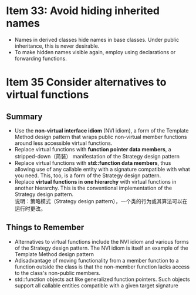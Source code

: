 # Item 33: Avoid hiding inherited names
* Names in derived classes hide names in base classes. Under public inheritance, this is never desirable. 
* To make hidden names visible again, employ using declarations or forwarding functions.

# Item 35 Consider alternatives to virtual functions
## Summary
* Use the **non-virtual interface idiom** (NVI idiom), a form of the Template Method design pattern that wraps public non-virtual member functions around less accessible virtual functions.
* Replace virtual functions with **function pointer data members**, a stripped-down（简装） manifestation of the Strategy design pattern
* Replace virtual functions with **std::function data members**, thus allowing use of any callable entity with a signature compatible with what you need. This, too, is a form of the Strategy design pattern.
* Replace **virtual functions in one hierarchy** with virtual functions in another hierarchy. This is the conventional implementation of the Strategy design pattern.\
说明：策略模式（Strategy design pattern），一个类的行为或其算法可以在运行时更改。
## Things to Remember
* Alternatives to virtual functions include the NVI idiom and various forms of the Strategy design pattern. The NVI idiom is itself an example of the Template Method design pattern
* Adisadvantage of moving functionality from a member function to a function outside the class is that the non-member function lacks access to the class's non-public members.
* std::function objects act like generalized function pointers. Such objects support all callable entities compatible with a given target signature